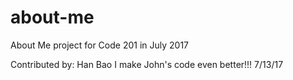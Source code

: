 # about-me
About Me project for Code 201 in July 2017

Contributed by: Han Bao
I make John's code even better!!!
7/13/17
